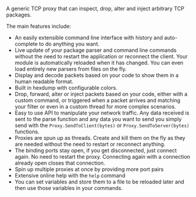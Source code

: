 A generic TCP proxy that can inspect, drop, alter and inject arbitrary TCP packages.

The main features include:

- An easily extensible command line interface with history and auto-complete to do anything you want.
- Live update of your package parser and command line commands without the need to restart the application or reconnect the client. Your module is automatically reloaded when it has changed. You can even load entirely new parsers from files on the fly.
- Display and decode packets based on your code to show them in a human readable format.
- Built in hexdump with configurable colors.
- Drop, forward, alter or inject packets based on your code, either with a custom command, or triggered when a packet arrives and matching your filter or even in a custom thread for more complex scenarios.
- Easy to use API to manipulate your network traffic. Any data received is sent to the parse function and any data you want to send you simply send with the `Proxy.SendToClient(bytes)` or `Proxy.SendToServer(bytes)` functions.
- Proxies are spun up as threads. Create and kill them on the fly as they are needed without the need to restart or reconnect anything.
- The binding ports stay open, if you get disconnected, just connect again. No need to restart the proxy. Connecting again with a connection already open closes that connection.
- Spin up multiple proxies at once by providing more port pairs
- Extensive online help with the `help` command
- You can set variables and store them to a file to be reloaded later and then use those variables in your commands.


